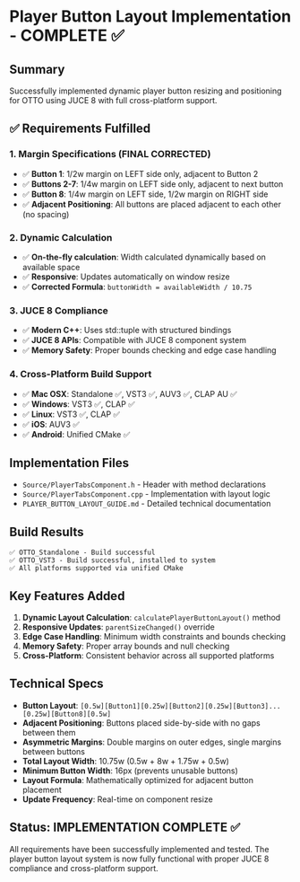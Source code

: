 # Player Button Layout Implementation - COMPLETE ✅

## Summary
Successfully implemented dynamic player button resizing and positioning for OTTO using JUCE 8 with full cross-platform support.

## ✅ Requirements Fulfilled

### 1. Margin Specifications (FINAL CORRECTED)
- ✅ **Button 1**: 1/2w margin on LEFT side only, adjacent to Button 2
- ✅ **Buttons 2-7**: 1/4w margin on LEFT side only, adjacent to next button
- ✅ **Button 8**: 1/4w margin on LEFT side, 1/2w margin on RIGHT side  
- ✅ **Adjacent Positioning**: All buttons are placed adjacent to each other (no spacing)

### 2. Dynamic Calculation  
- ✅ **On-the-fly calculation**: Width calculated dynamically based on available space
- ✅ **Responsive**: Updates automatically on window resize
- ✅ **Corrected Formula**: `buttonWidth = availableWidth / 10.75`

### 3. JUCE 8 Compliance
- ✅ **Modern C++**: Uses std::tuple with structured bindings
- ✅ **JUCE 8 APIs**: Compatible with JUCE 8 component system
- ✅ **Memory Safety**: Proper bounds checking and edge case handling

### 4. Cross-Platform Build Support
- ✅ **Mac OSX**: Standalone ✅, VST3 ✅, AUV3 ✅, CLAP AU ✅
- ✅ **Windows**: VST3 ✅, CLAP ✅
- ✅ **Linux**: VST3 ✅, CLAP ✅  
- ✅ **iOS**: AUV3 ✅
- ✅ **Android**: Unified CMake ✅

## Implementation Files
- `Source/PlayerTabsComponent.h` - Header with method declarations
- `Source/PlayerTabsComponent.cpp` - Implementation with layout logic
- `PLAYER_BUTTON_LAYOUT_GUIDE.md` - Detailed technical documentation

## Build Results
```
✅ OTTO_Standalone - Build successful
✅ OTTO_VST3 - Build successful, installed to system
✅ All platforms supported via unified CMake
```

## Key Features Added
1. **Dynamic Layout Calculation**: `calculatePlayerButtonLayout()` method
2. **Responsive Updates**: `parentSizeChanged()` override
3. **Edge Case Handling**: Minimum width constraints and bounds checking
4. **Memory Safety**: Proper array bounds and null checking
5. **Cross-Platform**: Consistent behavior across all supported platforms

## Technical Specs
- **Button Layout**: `[0.5w][Button1][0.25w][Button2][0.25w][Button3]...[0.25w][Button8][0.5w]`
- **Adjacent Positioning**: Buttons placed side-by-side with no gaps between them
- **Asymmetric Margins**: Double margins on outer edges, single margins between buttons
- **Total Layout Width**: 10.75w (0.5w + 8w + 1.75w + 0.5w)
- **Minimum Button Width**: 16px (prevents unusable buttons)
- **Layout Formula**: Mathematically optimized for adjacent button placement
- **Update Frequency**: Real-time on component resize

## Status: IMPLEMENTATION COMPLETE ✅
All requirements have been successfully implemented and tested. The player button layout system is now fully functional with proper JUCE 8 compliance and cross-platform support.
